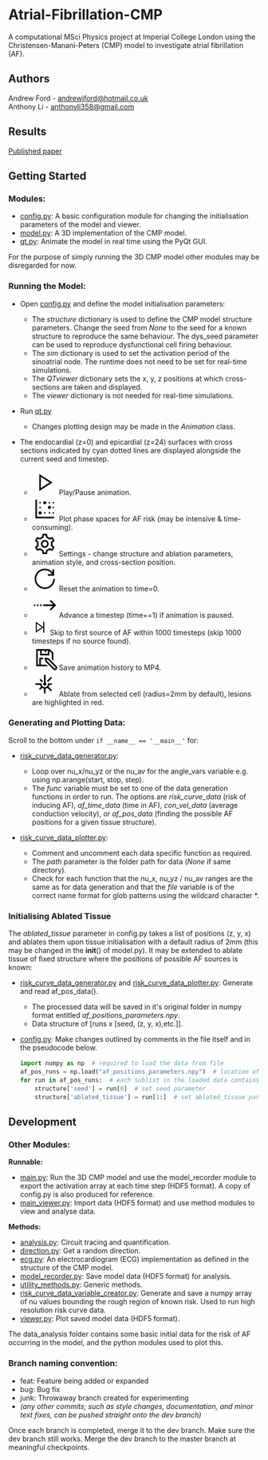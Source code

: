 # Atrial-Fibrillation-CMP

A computational MSci Physics project at Imperial College London using the Christensen-Manani-Peters (CMP) model to investigate atrial fibrillation (AF). 
 
## Authors 
Andrew Ford - andrewjford@hotmail.co.uk  
Anthony Li - anthonyli358@gmail.com   

## Results
[Published paper](https://journals.aps.org/pre/abstract/10.1103/PhysRevE.100.062406)

## Getting Started
### Modules:
- [config.py](config.py): A basic configuration module for changing the initialisation parameters of the model and viewer.
- [model.py](model.py): A 3D implementation of the CMP model.
- [qt.py](qt.py): Animate the model in real time using the PyQt GUI.

For the purpose of simply running the 3D CMP model other modules may be disregarded for now.

### Running the Model:
- Open [config.py](config.py) and define the model initialisation parameters:
  - The *structure* dictionary is used to define the CMP model structure parameters. Change the seed from *None* to the seed for a known structure to reproduce the same behaviour. The dys_seed parameter can be used to reproduce dysfunctional cell firing behaviour.
  - The *sim* dictionary is used to set the activation period of the sinoatrial node. The runtime does not need to be set for real-time simulations.
  - The *QTviewer* dictionary sets the x, y, z positions at which cross-sections are taken and displayed.
  - The *viewer* dictionary is not needed for real-time simulations.
  
- Run [qt.py](qt.py)
  - Changes plotting design may be made in the *Animation* class.

- The endocardial (z=0) and epicardial (z=24) surfaces with cross sections indicated by cyan dotted lines are displayed alongside the current seed and timestep.
  - ![alt text](icons/icons8-play-50.png) Play/Pause animation.
  - ![alt text](icons/icons8-heat-map-50.png) Plot phase spaces for AF risk (may be intensive & time-consuming).
  - ![alt text](icons/icons8-settings-50.png) Settings - change structure and ablation parameters, animation style, and cross-section position.
  - ![alt text](icons/icons8-reset-50.png) Reset the animation to time=0.
  - ![alt text](icons/icons8-advance-50.png) Advance a timestep (time+=1) if animation is paused.
  - ![alt text](icons/icons8-end-32.png) Skip to first source of AF within 1000 timesteps (skip 1000 timesteps if no source found).
  - ![alt text](icons/icons8-save-as-50.png) Save animation history to MP4.
  - ![alt text](icons/icons8-laser-beam-50.png) Ablate from selected cell (radius=2mm by default), lesions are highlighted in red.
 
### Generating and Plotting Data:

Scroll to the bottom under ```if __name__ == '__main__'``` for:

- [risk_curve_data_generator.py](risk_curve_data_generator.py): 
    - Loop over nu_x/nu_yz or the nu_av for the angle_vars variable e.g. using np.arange(start, stop, step).
    - The *func* variable must be set to one of the data generation functions in order to run. The options are *risk_curve_data* (risk of inducing AF), *af_time_data* (time in AF), *con_vel_data* (average conduction velocity), or *af_pos_data* (finding the possible AF positions for a given tissue structure).

- [risk_curve_data_plotter.py](risk_curve_data_plotter.py):
    - Comment and uncomment each data specific function as required.
    - The *path* parameter is the folder path for data (*None* if same directory). 
    - Check for each function that the nu_x, nu_yz / nu_av ranges are the same as for data generation and that the *file* variable is of the correct name format for glob patterns using the wildcard character *.

### Initialising Ablated Tissue

The *ablated_tissue* parameter in config.py takes a list of positions (z, y, x) and ablates them upon tissue initialisation with a default radius of 2mm (this may be changed in the __init__() of model.py). It may be extended to ablate tissue of fixed structure where the positions of possible AF sources is known:

- [risk_curve_data_generator.py](risk_curve_data_generator.py) and [risk_curve_data_plotter.py](risk_curve_data_plotter.py): Generate and read af_pos_data().
    - The processed data will be saved in it's original folder in numpy format entitled *af_positions_parameters.npy*.
    - Data structure of [runs x [seed, (z, y, x),etc.]].

- [config.py](config.py): Make changes outlined by comments in the file itself and in the pseudocode below.

    ```python
    import numpy as np  # required to load the data from file
    af_pos_runs = np.load("af_positions_parameters.npy")  # location of processed data
    for run in af_pos_runs:  # each sublist in the loaded data contains a run with a different tissue structure (seed)
        structure['seed'] = run[0]  # set seed parameter
        structure['ablated_tissue'] = run[1:]  # set ablated_tissue parameter
    ```

## Development 
### Other Modules:
**Runnable:**
- [main.py](main.py): Run the 3D CMP model and use the model_recorder module to export the activation array at each time step (HDF5 format). A copy of config.py is also produced for reference.
- [main_viewer.py](main_viewer.py): Import data (HDF5 format) and use method modules to view and analyse data.

**Methods:**
- [analysis.py](analysis.py): Circuit tracing and quantification.
- [direction.py](direction.py): Get a random direction.
- [ecg.py](ecg.py): An electrocardiogram (ECG) implementation as defined in the structure of the CMP model.
- [model_recorder.py](model_recorder.py): Save model data (HDF5 format) for analysis.
- [utility_methods.py](utility_methods.py): Generic methods.
- [risk_curve_data_variable_creator.py](risk_curve_data_variable_creator.py): Generate and save a numpy array of nu values bounding the rough region of known risk. Used to run high resolution risk curve data.
- [viewer.py](viewer.py): Plot saved model data (HDF5 format).

The data_analysis folder contains some basic initial data for the risk of AF occurring in the model, and the python modules used to plot this.

### Branch naming convention: 
- feat: Feature being added or expanded  
- bug: Bug fix   
- junk: Throwaway branch created for experimenting   
- *(any other commits; such as style changes, documentation, and minor text fixes, can be pushed straight onto the dev branch)* 
 
Once each branch is completed, merge it to the dev branch. Make sure the dev branch still works. Merge the dev branch to the master branch at meaningful checkpoints.
